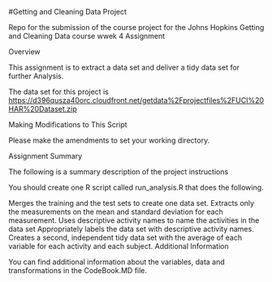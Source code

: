 #Getting and Cleaning Data Project

Repo for the submission of the course project for the Johns Hopkins Getting and Cleaning Data course wwek 4 Assignment

Overview

This assignment is to extract a data set and deliver a tidy data set for further Analysis.

The data set for this project is https://d396qusza40orc.cloudfront.net/getdata%2Fprojectfiles%2FUCI%20HAR%20Dataset.zip

Making Modifications to This Script

Please make the amendments to set your working directory.

Assignment Summary

The following is a summary description of the project instructions

You should create one R script called run_analysis.R that does the following.

Merges the training and the test sets to create one data set.
Extracts only the measurements on the mean and standard deviation for each measurement.
Uses descriptive activity names to name the activities in the data set
Appropriately labels the data set with descriptive activity names.
Creates a second, independent tidy data set with the average of each variable for each activity and each subject.
Additional Information

You can find additional information about the variables, data and transformations in the CodeBook.MD file.
